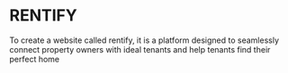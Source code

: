 # RENTIFY
To create a website called rentify, it is a platform designed to 
seamlessly connect property owners with ideal tenants and help 
tenants find their perfect home
